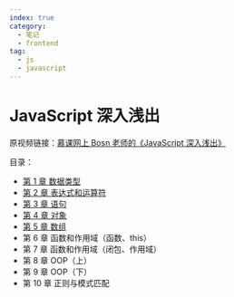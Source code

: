 ```yaml
---
index: true
category:
  - 笔记
  - frontend
tag:
  - js
  - javascript
---
```


# JavaScript 深入浅出

原视频链接：[慕课网上 Bosn 老师的《JavaScript 深入浅出》](https://www.imooc.com/learn/277)

目录：

- [第 1 章 数据类型](chapter01/)
- [第 2 章 表达式和运算符](chapter02/)
- [第 3 章 语句](chapter03/)
- [第 4 章 对象](chapter04/)
- [第 5 章 数组](chapter05/)
- 第 6 章 函数和作用域（函数、this）
- 第 7 章 函数和作用域（闭包、作用域）
- 第 8 章 OOP（上）
- 第 9 章 OOP（下）
- 第 10 章 正则与模式匹配
